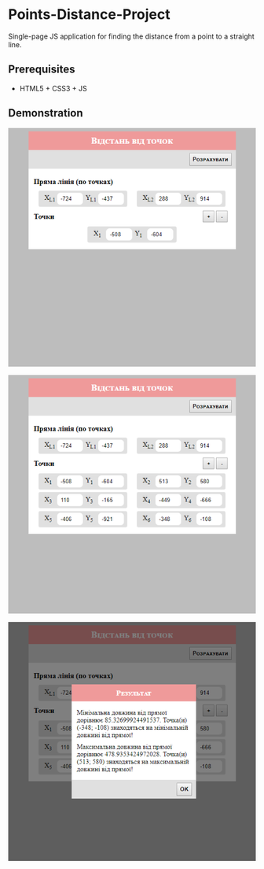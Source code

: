 # Points-Distance-Project

Single-page JS application for finding the distance from a point to a straight line.


## Prerequisites

- HTML5 + CSS3 + JS


## Demonstration

![Screen 1](https://github.com/Voossu/Points-Distance-Project/blob/master/Imgs/Screen_1.png)

![Screen 2](https://github.com/Voossu/Points-Distance-Project/blob/master/Imgs/Screen_2.png)

![Screen 3](https://github.com/Voossu/Points-Distance-Project/blob/master/Imgs/Screen_3.png)
